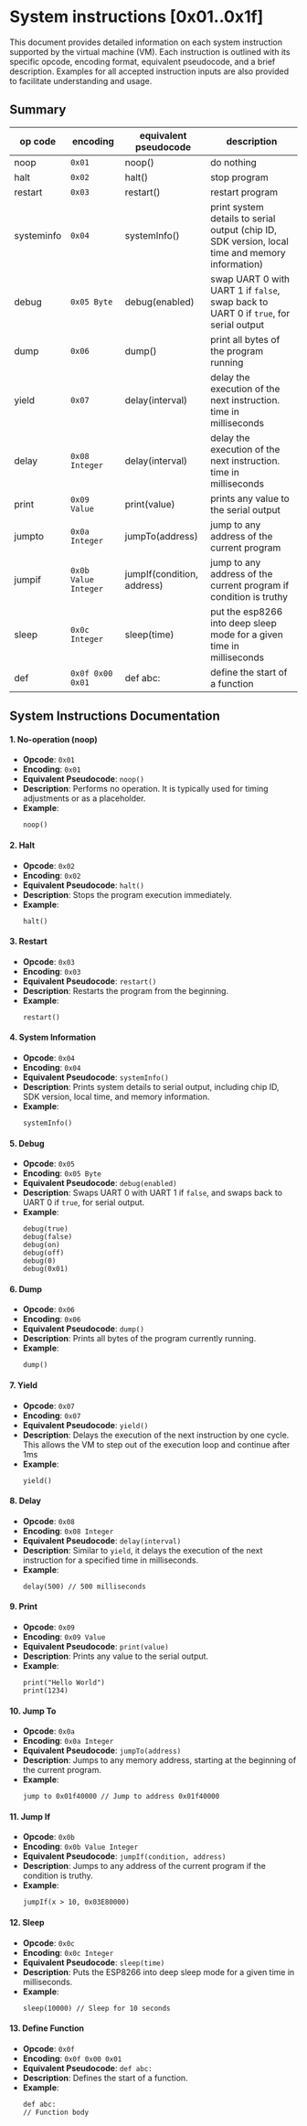 # System instructions [0x01..0x1f]

This document provides detailed information on each system instruction supported by the virtual machine (VM). Each instruction is outlined with its specific opcode, encoding format, equivalent pseudocode, and a brief description. Examples for all accepted instruction inputs are also provided to facilitate understanding and usage.

## Summary

| op code    | encoding             | equivalent pseudocode      | description                                                                                     |
| ---------- | -------------------- | -------------------------- | ----------------------------------------------------------------------------------------------- |
| noop       | `0x01`               | noop()                     | do nothing                                                                                      |
| halt       | `0x02`               | halt()                     | stop program                                                                                    |
| restart    | `0x03`               | restart()                  | restart program                                                                                 |
| systeminfo | `0x04`               | systemInfo()               | print system details to serial output (chip ID, SDK version, local time and memory information) |
| debug      | `0x05 Byte`          | debug(enabled)             | swap UART 0 with UART 1 if `false`, swap back to UART 0 if `true`, for serial output            |
| dump       | `0x06`               | dump()                     | print all bytes of the program running                                                          |
| yield      | `0x07`               | delay(interval)            | delay the execution of the next instruction. time in milliseconds                               |
| delay      | `0x08 Integer`       | delay(interval)            | delay the execution of the next instruction. time in milliseconds                               |
| print      | `0x09 Value`         | print(value)               | prints any value to the serial output                                                           |
| jumpto     | `0x0a Integer`       | jumpTo(address)            | jump to any address of the current program                                                      |
| jumpif     | `0x0b Value Integer` | jumpIf(condition, address) | jump to any address of the current program if condition is truthy                               |
| sleep      | `0x0c Integer`       | sleep(time)                | put the esp8266 into deep sleep mode for a given time in milliseconds                           |
| def        | `0x0f 0x00 0x01`     | def abc:                   | define the start of a function                                                                  |


## System Instructions Documentation

#### 1. No-operation (noop)
- **Opcode**: `0x01`
- **Encoding**: `0x01`
- **Equivalent Pseudocode**: `noop()`
- **Description**: Performs no operation. It is typically used for timing adjustments or as a placeholder.
- **Example**:
  ```
  noop()
  ```

#### 2. Halt
- **Opcode**: `0x02`
- **Encoding**: `0x02`
- **Equivalent Pseudocode**: `halt()`
- **Description**: Stops the program execution immediately.
- **Example**:
  ```
  halt()
  ```

#### 3. Restart
- **Opcode**: `0x03`
- **Encoding**: `0x03`
- **Equivalent Pseudocode**: `restart()`
- **Description**: Restarts the program from the beginning.
- **Example**:
  ```
  restart()
  ```

#### 4. System Information
- **Opcode**: `0x04`
- **Encoding**: `0x04`
- **Equivalent Pseudocode**: `systemInfo()`
- **Description**: Prints system details to serial output, including chip ID, SDK version, local time, and memory information.
- **Example**:
  ```
  systemInfo()
  ```

#### 5. Debug
- **Opcode**: `0x05`
- **Encoding**: `0x05 Byte`
- **Equivalent Pseudocode**: `debug(enabled)`
- **Description**: Swaps UART 0 with UART 1 if `false`, and swaps back to UART 0 if `true`, for serial output.
- **Example**:
  ```
  debug(true)
  debug(false)
  debug(on)
  debug(off)
  debug(0)
  debug(0x01)
  ```

#### 6. Dump
- **Opcode**: `0x06`
- **Encoding**: `0x06`
- **Equivalent Pseudocode**: `dump()`
- **Description**: Prints all bytes of the program currently running.
- **Example**:
  ```
  dump()
  ```

#### 7. Yield
- **Opcode**: `0x07`
- **Encoding**: `0x07`
- **Equivalent Pseudocode**: `yield()`
- **Description**: Delays the execution of the next instruction by one cycle. This allows the VM to step out of the execution loop and continue after 1ms
- **Example**:
  ```
  yield()
  ```

#### 8. Delay
- **Opcode**: `0x08`
- **Encoding**: `0x08 Integer`
- **Equivalent Pseudocode**: `delay(interval)`
- **Description**: Similar to `yield`, it delays the execution of the next instruction for a specified time in milliseconds.
- **Example**:
  ```
  delay(500) // 500 milliseconds
  ```

#### 9. Print
- **Opcode**: `0x09`
- **Encoding**: `0x09 Value`
- **Equivalent Pseudocode**: `print(value)`
- **Description**: Prints any value to the serial output.
- **Example**:
  ```
  print("Hello World")
  print(1234)
  ```

#### 10. Jump To
- **Opcode**: `0x0a`
- **Encoding**: `0x0a Integer`
- **Equivalent Pseudocode**: `jumpTo(address)`
- **Description**: Jumps to any memory address, starting at the beginning of the current program.
- **Example**:
  ```
  jump to 0x01f40000 // Jump to address 0x01f40000
  ```

#### 11. Jump If
- **Opcode**: `0x0b`
- **Encoding**: `0x0b Value Integer`
- **Equivalent Pseudocode**: `jumpIf(condition, address)`
- **Description**: Jumps to any address of the current program if the condition is truthy.
- **Example**:
  ```
  jumpIf(x > 10, 0x03E80000)
  ```

#### 12. Sleep
- **Opcode**: `0x0c`
- **Encoding**: `0x0c Integer`
- **Equivalent Pseudocode**: `sleep(time)`
- **Description**: Puts the ESP8266 into deep sleep mode for a given time in milliseconds.
- **Example**:
  ```
  sleep(10000) // Sleep for 10 seconds
  ```

#### 13. Define Function
- **Opcode**: `0x0f`
- **Encoding**: `0x0f 0x00 0x01`
- **Equivalent Pseudocode**: `def abc:`
- **Description**: Defines the start of a function.
- **Example**:
  ```
  def abc:
  // Function body
  ```
